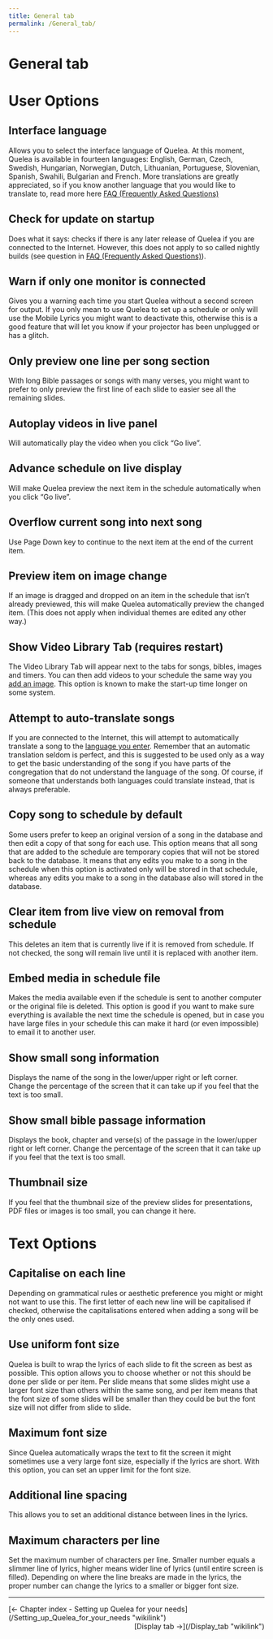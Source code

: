 ```yaml
---
title: General tab
permalink: /General_tab/
---
```


# General tab

User Options
============

Interface language
------------------

Allows you to select the interface language of Quelea. At this moment, Quelea is available in fourteen languages: English, German, Czech, Swedish, Hungarian, Norwegian, Dutch, Lithuanian, Portuguese, Slovenian, Spanish, Swahili, Bulgarian and French. More translations are greatly appreciated, so if you know another language that you would like to translate to, read more here [FAQ (Frequently Asked Questions)](/FAQ_(Frequently_Asked_Questions) "wikilink")

Check for update on startup
---------------------------

Does what it says: checks if there is any later release of Quelea if you are connected to the Internet. However, this does not apply to so called nightly builds (see question in [FAQ (Frequently Asked Questions)](/FAQ_(Frequently_Asked_Questions) "wikilink")).

Warn if only one monitor is connected
-------------------------------------

Gives you a warning each time you start Quelea without a second screen for output. If you only mean to use Quelea to set up a schedule or only will use the Mobile Lyrics you might want to deactivate this, otherwise this is a good feature that will let you know if your projector has been unplugged or has a glitch.

Only preview one line per song section
--------------------------------------

With long Bible passages or songs with many verses, you might want to prefer to only preview the first line of each slide to easier see all the remaining slides.

Autoplay videos in live panel
-----------------------------

Will automatically play the video when you click “Go live”.

Advance schedule on live display
--------------------------------

Will make Quelea preview the next item in the schedule automatically when you click “Go live”.

Overflow current song into next song
------------------------------------

Use Page Down key to continue to the next item at the end of the current item.

Preview item on image change
----------------------------

If an image is dragged and dropped on an item in the schedule that isn’t already previewed, this will make Quelea automatically preview the changed item. (This does not apply when individual themes are edited any other way.)

Show Video Library Tab (requires restart)
-----------------------------------------

The Video Library Tab will appear next to the tabs for songs, bibles, images and timers. You can then add videos to your schedule the same way you [add an image](/Adding_items_to_Order_of_Service#Adding_an_image "wikilink"). This option is known to make the start-up time longer on some system.

Attempt to auto-translate songs
-------------------------------

If you are connected to the Internet, this will attempt to automatically translate a song to the [language you enter](/Translations#Add_a_translation "wikilink"). Remember that an automatic translation seldom is perfect, and this is suggested to be used only as a way to get the basic understanding of the song if you have parts of the congregation that do not understand the language of the song. Of course, if someone that understands both languages could translate instead, that is always preferable.

Copy song to schedule by default
--------------------------------

Some users prefer to keep an original version of a song in the database and then edit a copy of that song for each use. This option means that all song that are added to the schedule are temporary copies that will not be stored back to the database. It means that any edits you make to a song in the schedule when this option is activated only will be stored in that schedule, whereas any edits you make to a song in the database also will stored in the database.

Clear item from live view on removal from schedule
--------------------------------------------------

This deletes an item that is currently live if it is removed from schedule. If not checked, the song will remain live until it is replaced with another item.

Embed media in schedule file
----------------------------

Makes the media available even if the schedule is sent to another computer or the original file is deleted. This option is good if you want to make sure everything is available the next time the schedule is opened, but in case you have large files in your schedule this can make it hard (or even impossible) to email it to another user.

Show small song information
---------------------------

Displays the name of the song in the lower/upper right or left corner. Change the percentage of the screen that it can take up if you feel that the text is too small.

Show small bible passage information
------------------------------------

Displays the book, chapter and verse(s) of the passage in the lower/upper right or left corner. Change the percentage of the screen that it can take up if you feel that the text is too small.

Thumbnail size
--------------

If you feel that the thumbnail size of the preview slides for presentations, PDF files or images is too small, you can change it here.

Text Options
============

Capitalise on each line
-----------------------

Depending on grammatical rules or aesthetic preference you might or might not want to use this. The first letter of each new line will be capitalised if checked, otherwise the capitalisations entered when adding a song will be the only ones used.

Use uniform font size
---------------------

Quelea is built to wrap the lyrics of each slide to fit the screen as best as possible. This option allows you to choose whether or not this should be done per slide or per item. Per slide means that some slides might use a larger font size than others within the same song, and per item means that the font size of some slides will be smaller than they could be but the font size will not differ from slide to slide.

Maximum font size
-----------------

Since Quelea automatically wraps the text to fit the screen it might sometimes use a very large font size, especially if the lyrics are short. With this option, you can set an upper limit for the font size.

Additional line spacing
-----------------------

This allows you to set an additional distance between lines in the lyrics.

Maximum characters per line
---------------------------

Set the maximum number of characters per line. Smaller number equals a slimmer line of lyrics, higher means wider line of lyrics (until entire screen is filled). Depending on where the line breaks are made in the lyrics, the proper number can change the lyrics to a smaller or bigger font size.

------------------------------------------------------------------------

<div style="text-align: left;">
[← Chapter index - Setting up Quelea for your needs](/Setting_up_Quelea_for_your_needs "wikilink") <span style="float:right;"> [Display tab →](/Display_tab "wikilink")</span>

</div>
